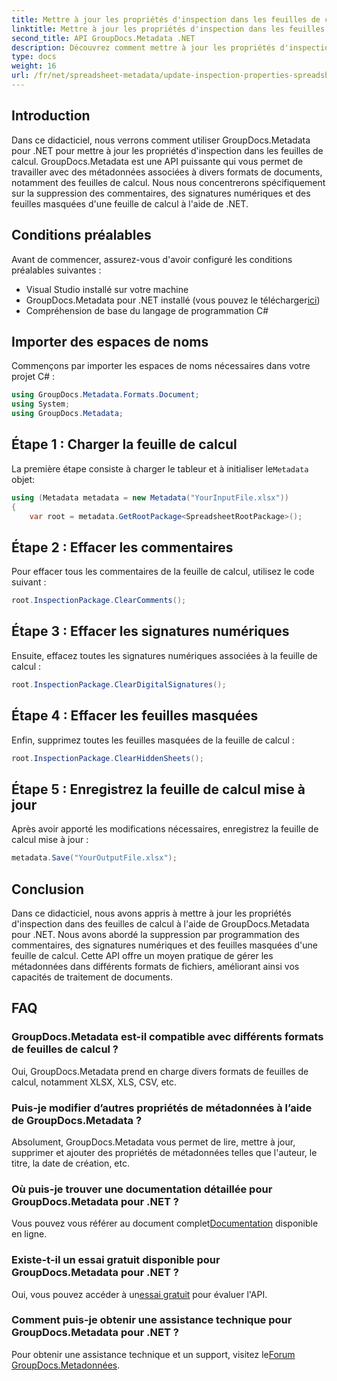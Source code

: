 ```yaml
---
title: Mettre à jour les propriétés d'inspection dans les feuilles de calcul à l'aide de .NET
linktitle: Mettre à jour les propriétés d'inspection dans les feuilles de calcul à l'aide de .NET
second_title: API GroupDocs.Metadata .NET
description: Découvrez comment mettre à jour les propriétés d'inspection dans des feuilles de calcul à l'aide de GroupDocs.Metadata pour .NET. Gérez facilement les commentaires, les signatures et les feuilles masquées.
type: docs
weight: 16
url: /fr/net/spreadsheet-metadata/update-inspection-properties-spreadsheets/
---
```

## Introduction
Dans ce didacticiel, nous verrons comment utiliser GroupDocs.Metadata pour .NET pour mettre à jour les propriétés d'inspection dans les feuilles de calcul. GroupDocs.Metadata est une API puissante qui vous permet de travailler avec des métadonnées associées à divers formats de documents, notamment des feuilles de calcul. Nous nous concentrerons spécifiquement sur la suppression des commentaires, des signatures numériques et des feuilles masquées d'une feuille de calcul à l'aide de .NET.
## Conditions préalables
Avant de commencer, assurez-vous d'avoir configuré les conditions préalables suivantes :
- Visual Studio installé sur votre machine
-  GroupDocs.Metadata pour .NET installé (vous pouvez le télécharger[ici](https://releases.groupdocs.com/metadata/net/))
- Compréhension de base du langage de programmation C#

## Importer des espaces de noms
Commençons par importer les espaces de noms nécessaires dans votre projet C# :
```csharp
using GroupDocs.Metadata.Formats.Document;
using System;
using GroupDocs.Metadata;
```
## Étape 1 : Charger la feuille de calcul
 La première étape consiste à charger le tableur et à initialiser le`Metadata` objet:
```csharp
using (Metadata metadata = new Metadata("YourInputFile.xlsx"))
{
    var root = metadata.GetRootPackage<SpreadsheetRootPackage>();
```
## Étape 2 : Effacer les commentaires
Pour effacer tous les commentaires de la feuille de calcul, utilisez le code suivant :
```csharp
root.InspectionPackage.ClearComments();
```
## Étape 3 : Effacer les signatures numériques
Ensuite, effacez toutes les signatures numériques associées à la feuille de calcul :
```csharp
root.InspectionPackage.ClearDigitalSignatures();
```
## Étape 4 : Effacer les feuilles masquées
Enfin, supprimez toutes les feuilles masquées de la feuille de calcul :
```csharp
root.InspectionPackage.ClearHiddenSheets();
```
## Étape 5 : Enregistrez la feuille de calcul mise à jour
Après avoir apporté les modifications nécessaires, enregistrez la feuille de calcul mise à jour :
```csharp
metadata.Save("YourOutputFile.xlsx");
```

## Conclusion
Dans ce didacticiel, nous avons appris à mettre à jour les propriétés d'inspection dans des feuilles de calcul à l'aide de GroupDocs.Metadata pour .NET. Nous avons abordé la suppression par programmation des commentaires, des signatures numériques et des feuilles masquées d'une feuille de calcul. Cette API offre un moyen pratique de gérer les métadonnées dans différents formats de fichiers, améliorant ainsi vos capacités de traitement de documents.

## FAQ
### GroupDocs.Metadata est-il compatible avec différents formats de feuilles de calcul ?
Oui, GroupDocs.Metadata prend en charge divers formats de feuilles de calcul, notamment XLSX, XLS, CSV, etc.
### Puis-je modifier d’autres propriétés de métadonnées à l’aide de GroupDocs.Metadata ?
Absolument, GroupDocs.Metadata vous permet de lire, mettre à jour, supprimer et ajouter des propriétés de métadonnées telles que l'auteur, le titre, la date de création, etc.
### Où puis-je trouver une documentation détaillée pour GroupDocs.Metadata pour .NET ?
 Vous pouvez vous référer au document complet[Documentation](https://reference.groupdocs.com/metadata/net/) disponible en ligne.
### Existe-t-il un essai gratuit disponible pour GroupDocs.Metadata pour .NET ?
 Oui, vous pouvez accéder à un[essai gratuit](https://releases.groupdocs.com/) pour évaluer l'API.
### Comment puis-je obtenir une assistance technique pour GroupDocs.Metadata pour .NET ?
 Pour obtenir une assistance technique et un support, visitez le[Forum GroupDocs.Metadonnées](https://forum.groupdocs.com/c/metadata/14).